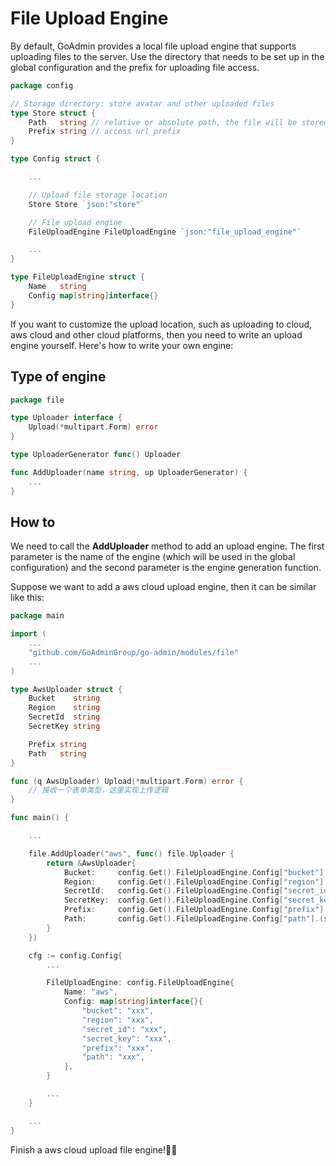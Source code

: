 # File Upload Engine

By default, GoAdmin provides a local file upload engine that supports uploading files to the server. Use the directory that needs to be set up in the global configuration and the prefix for uploading file access.

```go
package config

// Storage directory: store avatar and other uploaded files
type Store struct {
    Path   string // relative or absolute path, the file will be stored here
    Prefix string // access url prefix
}

type Config struct {

    ...

    // Upload file storage location
    Store Store `json:"store"`

    // File upload engine
    FileUploadEngine FileUploadEngine `json:"file_upload_engine"`

    ...
}

type FileUploadEngine struct {
    Name   string
    Config map[string]interface{}
}
```

If you want to customize the upload location, such as uploading to cloud, aws cloud and other cloud platforms, then you need to write an upload engine yourself. Here's how to write your own engine:

## Type of engine

```go
package file

type Uploader interface {
    Upload(*multipart.Form) error
}

type UploaderGenerator func() Uploader

func AddUploader(name string, up UploaderGenerator) {
    ...
}
```

## How to

We need to call the **AddUploader** method to add an upload engine. The first parameter is the name of the engine \(which will be used in the global configuration\) and the second parameter is the engine generation function.

Suppose we want to add a aws cloud upload engine, then it can be similar like this:

```go
package main

import (
    ...
    "github.com/GoAdminGroup/go-admin/modules/file"
    ...
)

type AwsUploader struct {
    Bucket    string
    Region    string
    SecretId  string
    SecretKey string

    Prefix string
    Path   string
}

func (q AwsUploader) Upload(*multipart.Form) error {
    // 接收一个表单类型，这里实现上传逻辑
}

func main() {

    ...

    file.AddUploader("aws", func() file.Uploader {
        return &AwsUploader{
            Bucket:     config.Get().FileUploadEngine.Config["bucket"].(string),
            Region:     config.Get().FileUploadEngine.Config["region"].(string),
            SecretId:   config.Get().FileUploadEngine.Config["secret_id"].(string),
            SecretKey:  config.Get().FileUploadEngine.Config["secret_key"].(string),
            Prefix:     config.Get().FileUploadEngine.Config["prefix"].(string),
            Path:       config.Get().FileUploadEngine.Config["path"].(string),
        }
    })

    cfg := config.Config{
        ...

        FileUploadEngine: config.FileUploadEngine{
            Name: "aws",
            Config: map[string]interface{}{
                "bucket": "xxx",
                "region": "xxx",
                "secret_id": "xxx",
                "secret_key": "xxx",
                "prefix": "xxx",
                "path": "xxx",
            },
        }

        ...
    }

    ...
}
```

Finish a aws cloud upload file engine!🍺🍺

